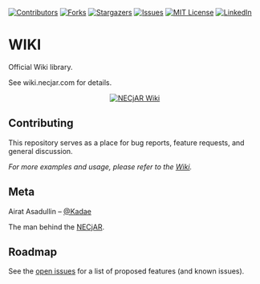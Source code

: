 <!-- PROJECT SHIELDS -->
<!--
*** I'm using markdown "reference style" links for readability.
*** Reference links are enclosed in brackets [ ] instead of parentheses ( ).
*** See the bottom of this document for the declaration of the reference variables
*** for contributors-url, forks-url, etc. This is an optional, concise syntax you may use.
*** https://www.markdownguide.org/basic-syntax/#reference-style-links
-->
[![Contributors][contributors-shield]][contributors-url]
[![Forks][forks-shield]][forks-url]
[![Stargazers][stars-shield]][stars-url]
[![Issues][issues-shield]][issues-url]
[![MIT License][license-shield]][license-url]
[![LinkedIn][linkedin-shield]][linkedin-url]

# WIKI
Official Wiki library.

See wiki.necjar.com for details.

<p align="center">
  <a href="https://wiki.necjar.com">
    <img src="https://necjar.com/j/materials/icons/icon-wiki.jpg" alt="NECjAR Wiki" width="auto" height="auto" />
  </a>
</p>

## Contributing

This repository serves as a place for bug reports, feature requests, and general discussion.

_For more examples and usage, please refer to the [Wiki](https://wiki.necjar.com/NECjAR)._

## Meta

Airat Asadullin – [@Kadae](https://twitter.com/Kadae)

The man behind the [NECjAR](https://necjar.com).

<!-- ROADMAP -->
## Roadmap

See the [open issues](https://github.com/NECjAR/COM/issues) for a list of proposed features (and known issues).

<!-- MARKDOWN LINKS & IMAGES -->
<!-- https://www.markdownguide.org/basic-syntax/#reference-style-links -->
[contributors-shield]: https://img.shields.io/github/contributors/NECjAR/COM.svg?style=for-the-badge
[contributors-url]: https://github.com/NECjAR/COM/graphs/contributors
[forks-shield]: https://img.shields.io/github/forks/NECjAR/COM.svg?style=for-the-badge
[forks-url]: https://github.com/NECjAR/COM/network/members
[stars-shield]: https://img.shields.io/github/stars/NECjAR/COM.svg?style=for-the-badge
[stars-url]: https://github.com/NECjAR/COM/stargazers
[issues-shield]: https://img.shields.io/github/issues/NECjAR/COM.svg?style=for-the-badge
[issues-url]: https://github.com/NECjAR/COM/issues
[license-shield]: https://img.shields.io/github/license/NECjAR/COM.svg?style=for-the-badge
[license-url]: https://github.com/NECjAR/COM/blob/master/LICENSE.txt
[linkedin-shield]: https://img.shields.io/badge/-LinkedIn-black.svg?style=for-the-badge&logo=linkedin&colorB=555
[linkedin-url]: https://linkedin.com/in/Kadae
[necjar]: https://necjar.com
[wiki]: https://wiki.necjar.com/NECjAR
